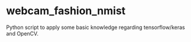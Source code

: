 # webcam_fashion_nmist
Python script to apply some basic knowledge regarding tensorflow/keras and OpenCV.
